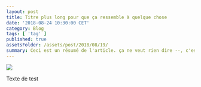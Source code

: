 ```yaml
---
layout: post
title: Titre plus long pour que ça ressemble à quelque chose
date: '2018-08-24 10:30:00 CET'
category: Blog
tags: [ 'tag' ]
published: true
assetsFolder: /assets/post/2018/08/19/
summary: Ceci est un résumé de l'article. ça ne veut rien dire --, c'est juste pour pouvoir faire la mise en page proprement
---
```




<img src="{{page.assetsFolder}}/cover.png" />

<!-- 1024 × 768 -->

Texte de test

